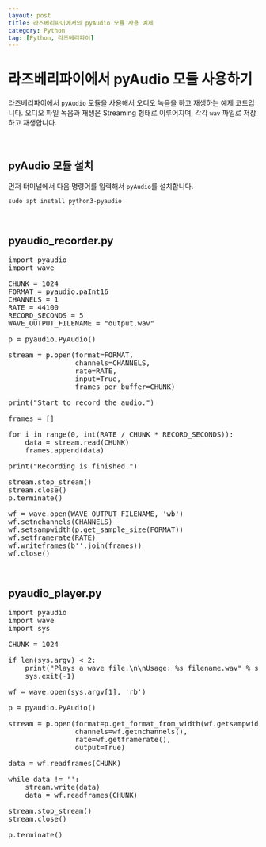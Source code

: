 ```yaml
---
layout: post
title: 라즈베리파이에서의 pyAudio 모듈 사용 예제
category: Python
tag: [Python, 라즈베리파이]
---
```

# 라즈베리파이에서 pyAudio 모듈 사용하기

라즈베리파이에서 `pyAudio` 모듈을 사용해서 오디오 녹음을 하고 재생하는 예제 코드입니다. 오디오 파일 녹음과 재생은 Streaming 형태로 이루어지며, 각각 `wav` 파일로 저장하고 재생합니다.

<br>

## pyAudio 모듈 설치

먼저 터미널에서 다음 명령어를 입력해서 `pyAudio`를 설치합니다.

~~~
sudo apt install python3-pyaudio
~~~

<br>

## pyaudio_recorder.py

<pre class="prettyprint">
import pyaudio
import wave

CHUNK = 1024
FORMAT = pyaudio.paInt16
CHANNELS = 1
RATE = 44100
RECORD_SECONDS = 5
WAVE_OUTPUT_FILENAME = "output.wav"

p = pyaudio.PyAudio()

stream = p.open(format=FORMAT,
                channels=CHANNELS,
                rate=RATE,
                input=True,
                frames_per_buffer=CHUNK)

print("Start to record the audio.")

frames = []

for i in range(0, int(RATE / CHUNK * RECORD_SECONDS)):
    data = stream.read(CHUNK)
    frames.append(data)

print("Recording is finished.")

stream.stop_stream()
stream.close()
p.terminate()

wf = wave.open(WAVE_OUTPUT_FILENAME, 'wb')
wf.setnchannels(CHANNELS)
wf.setsampwidth(p.get_sample_size(FORMAT))
wf.setframerate(RATE)
wf.writeframes(b''.join(frames))
wf.close()
</pre>

<br>

## pyaudio_player.py

<pre class="prettyprint">
import pyaudio
import wave
import sys

CHUNK = 1024

if len(sys.argv) < 2:
    print("Plays a wave file.\n\nUsage: %s filename.wav" % sys.argv[0])
    sys.exit(-1)

wf = wave.open(sys.argv[1], 'rb')

p = pyaudio.PyAudio()

stream = p.open(format=p.get_format_from_width(wf.getsampwidth()),
                channels=wf.getnchannels(),
                rate=wf.getframerate(),
                output=True)

data = wf.readframes(CHUNK)

while data != '':
    stream.write(data)
    data = wf.readframes(CHUNK)

stream.stop_stream()
stream.close()

p.terminate()
</pre>